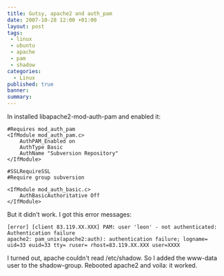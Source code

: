 ```yaml
---
title: Gutsy, apache2 and auth_pam
date: 2007-10-28 12:00 +01:00
layout: post
tags:
 - linux
 - ubuntu
 - apache
 - pam
 - shadow
categories:
  - Linux
published: true
banner: 
summary:
---
```

In installed libapache2-mod-auth-pam and enabled it:

```
#Requires mod_auth_pam
<IfModule mod_auth_pam.c>
	AuthPAM_Enabled on
	AuthType Basic
	AuthName "Subversion Repository"
</IfModule>

#SSLRequireSSL
#Require group subversion

<IfModule mod_auth_basic.c>
	AuthBasicAuthoritative Off  
</IfModule>
```

But it didn't work. I got this error messages:

```
[error] [client 83.119.XX.XXX] PAM: user 'leon' - not authenticated: Authentication failure
apache2: pam_unix(apache2:auth): authentication failure; logname= uid=33 euid=33 tty= ruser= rhost=83.119.XX.XXX user=XXXX 
```

I turned out, apache couldn't read /etc/shadow. So I added the www-data user to the shadow-group. Rebooted apache2 and voila: it worked. 